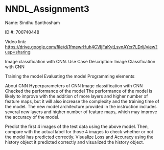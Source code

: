 # NNDL_Assignment3

Name: Sindhu Santhosham

ID #: 700740448

Video link: https://drive.google.com/file/d/1fmewrHuh4CVIjFaKytLsvnAYcr7LDrlj/view?usp=sharing

Image classification with CNN. Use Case Description: Image Classification with CNN

Training the model Evaluating the model Programming elements:

About CNN Hyperparameters of CNN Image classification with CNN Checked the performance of the model The performance of the model is likely to improve with the addition of more layers and higher number of feature maps, but it will also increase the complexity and the training time of the model. The new model architecture provided in the instruction includes several new layers and higher number of feature maps, which may improve the accuracy of the model.

Predict the first 4 images of the test data using the above model. Then, compare with the actual label for those 4 images to check whether or not the model has predicted correctly. Visualize Loss and Accuracy using the history object it predicted correctly and visualized the history object.
